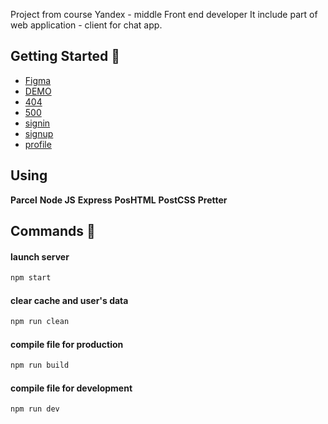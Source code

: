 Project from course Yandex - middle Front end developer
It include part of web application - client for chat app. 

## Getting Started 🚀

* [Figma](https://www.figma.com/file/ovjYpFJqUreYoOcBK0ixb8/Messanger?node-id=0%3A1) 
* [DEMO](https://sprint1.stacksite.ru)
* [404](https://sprint1.stacksite.ru/404/)
* [500](https://sprint1.stacksite.ru/500/)
* [signin](https://sprint1.stacksite.ru/signin/)
* [signup](https://sprint1.stacksite.ru/signup/)
* [profile](https://sprint1.stacksite.ru/profile/)

## Using 

**Parcel** **Node JS** **Express** **PosHTML** **PostCSS** **Pretter**

## Commands 💬


#### launch server
```sh
npm start
```
#### clear cache and user's data
```sh
npm run clean
```
#### compile file for production
```sh
npm run build
```
#### compile file for development
```sh
npm run dev
```
